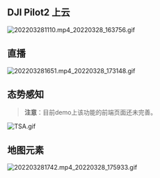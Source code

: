 ## DJI Pilot2 上云



![202203281110.mp4_20220328_163756.gif](https://terra-1-g.djicdn.com/84f990b0bbd145e6a3930de0c55d3b2b/admin/doc/70cb8d8e-bcd2-405d-a31a-3f959aac32c9.gif)



## 直播

![202203281651.mp4_20220328_173148.gif](https://terra-1-g.djicdn.com/84f990b0bbd145e6a3930de0c55d3b2b/admin/doc/c071c913-19a5-491a-ba78-bb7e69d7d272.gif)



## 态势感知

> **注意**：目前demo上该功能的前端页面还未完善。

![TSA.gif](https://terra-1-g.djicdn.com/84f990b0bbd145e6a3930de0c55d3b2b/admin/doc/8fc47968-847e-4d96-b8ec-4867b65011e5.gif)



## 地图元素

![202203281742.mp4_20220328_175933.gif](https://terra-1-g.djicdn.com/84f990b0bbd145e6a3930de0c55d3b2b/admin/doc/83ee15d5-c047-4243-a45d-40f002de1ea6.gif)